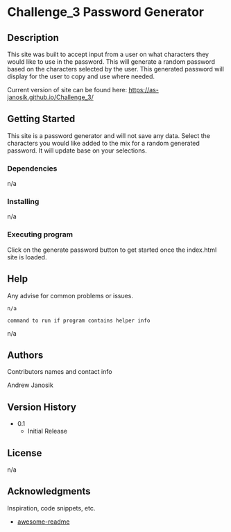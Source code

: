 # Challenge_3 Password Generator

## Description

This site was built to accept input from a user on what characters they would like to use in the password.
This will generate a random password based on the characters selected by the user. 
This generated password will display for the user to copy and use where needed. 


Current version of site can be found here:
https://as-janosik.github.io/Challenge_3/


## Getting Started
This site is a password generator and will not save any data. Select the characters you would like added to the mix for a random generated password.  It will update base on your selections. 
### Dependencies
n/a

### Installing
n/a

### Executing program

Click on the generate password button to get started once the index.html site is loaded. 

## Help

Any advise for common problems or issues.
```
n/a

command to run if program contains helper info
```
n/a

## Authors

Contributors names and contact info

Andrew Janosik

## Version History

* 0.1
    * Initial Release

## License

n/a

## Acknowledgments

Inspiration, code snippets, etc.
* [awesome-readme](https://github.com/matiassingers/awesome-readme)